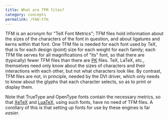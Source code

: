 ```yaml
---
title: What are TFM files?
category: concepts
permalink: /FAQ-tfm
---
```


TFM is an acronym for "TeX Font Metrics"; TFM files hold
information about the sizes of the characters of the font in question,
and about ligatures and kerns within that font.  One TFM file is
needed for each font used by TeX, that is for each design (point)
size for each weight for each family; each TFM file serves for all
magnifications of "its" font, so that there are (typically) fewer
TFM files than there are [PK](FAQ-pk) files.  TeX,
LaTeX, etc.,
themselves need only know about the sizes of characters and their
interactions with each other, but not what characters look like.  By
contrast, TFM files are not, in principle, needed by the
DVI driver, which only needs to know about the glyphs that each
character selects, so as to print or display them.

Note that TrueType and OpenType fonts contain the necessary metrics,
so that [XeTeX](FAQ-xetex) and [LuaTeX](FAQ-luatex), using
such fonts, have no need of TFM files.  A corollary of this is
that setting up fonts for use by these engines is far _easier_.

